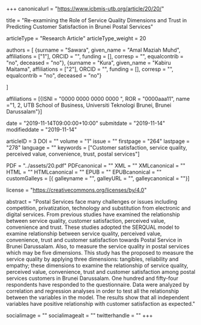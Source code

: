 +++
canonicalurl = "https://www.icbmis-utb.org/article/20/20/"

title = "Re-examining the Role of Service Quality Dimensions and Trust in Predicting Customer Satisfaction in Brunei Postal Services"

articleType = "Research Article"
articleType_weight = 20

authors = [
  {surname = "Sawara",  given_name = "Amal Maziah Muhd",  affiliations = ["1"],  ORCID = "", funding = [], corresp = "", equalcontrib = "no", deceased = "no"},
  {surname = "Kura",  given_name = "Kabiru Maitama",  affiliations = ["2"],  ORCID = "", funding = [], corresp = "", equalcontrib = "no", deceased = "no"}
  
]

affiliations = [{ISNI = "0000 0000 0000 0000 ", ROR = "0000aaa11", name ="1, 2, UTB School of Business, Universiti Teknologi Brunei, Brunei Darussalam"}]

date = "2019-11-14T09:00:00+10:00"
submitdate = "2019-11-14"
modifieddate = "2019-11-14"

articleID = 3
DOI = ""
volume = "1"
issue = ""
firstpage = "264"
lastpage = "278"
language = ""
keywords = ["Customer satisfaction,  service quality, perceived value, convenience, trust, postal services"]


PDF = "../assets/20.pdf"
PDFcanonical = ""
XML = ""
XMLcanonical = ""
HTML = ""
HTMLcanonical = ""
EPUB = ""
EPUBcanonical = ""
customGalleys = [{ galleyname = "", galleyURL = "", galleycanonical = ""}]

license = "https://creativecommons.org/licenses/by/4.0"

abstract = "Postal Services face many challenges or issues including competition, privatization, technology and substitution from electronic and digital services. From previous studies have examined the relationship between service quality, customer satisfaction, perceived value, convenience and trust. These studies adopted the SERQUAL model to examine relationship between service quality, perceived value, convenience, trust and customer satisfaction towards Postal Service in Brunei Darussalam. Also, to measure the service quality in postal services which may be five dimensions. This study has the proposed to measure the service quality by applying three dimensions: tangibles, reliability and empathy; these dimensions to examine the relationship of service quality, perceived value, convenience, trust and customer satisfaction among postal services customers in Brunei Darussalam. One hundred and fifty-four respondents have responded to the questionnaire. Data were analyzed by correlation and regression analyses in order to test all the relationship between the variables in the model. The results show that all independent variables have positive relationship with customer satisfaction as expected."


socialimage = ""
socialimagealt = ""
twitterhandle = ""
+++

